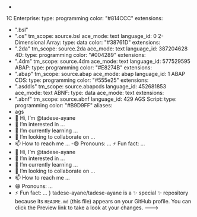 -
1C Enterprise:
  type: programming
  color: "#814CCC"
  extensions:
  - ".bsl"
  - ".os"
  tm_scope: source.bsl
  ace_mode: text
  language_id: 0
2-Dimensional Array:
  type: data
  color: "#38761D"
  extensions:
  - ".2da"
  tm_scope: source.2da
  ace_mode: text
  language_id: 387204628
4D:
  type: programming
  color: "#004289"
  extensions:
  - ".4dm"
  tm_scope: source.4dm
  ace_mode: text
  language_id: 577529595
ABAP:
  type: programming
  color: "#E8274B"
  extensions:
  - ".abap"
  tm_scope: source.abap
  ace_mode: abap
  language_id: 1
ABAP CDS:
  type: programming
  color: "#555e25"
  extensions:
  - ".asddls"
  tm_scope: source.abapcds
  language_id: 452681853
  ace_mode: text
ABNF:
  type: data
  ace_mode: text
  extensions:
  - ".abnf"
  tm_scope: source.abnf
  language_id: 429
AGS Script:
  type: programming
  color: "#B9D9FF"
  aliases:
  - ags
- 👋 Hi, I’m @tadese-ayane
- 👀 I’m interested in ...
- 🌱 I’m currently learning ...
- 💞️ I’m looking to collaborate on ...
- 📫 How to reach me ...
-😄 Pronouns: ...
⚡ Fun fact: ...
- 👋 Hi, I’m @tadese-ayane
- 👀 I’m interested in ...
- 🌱 I’m currently learning ...
- 💞️ I’m looking to collaborate on ...
- 📫 How to reach me ...
- 😄 Pronouns: ...
- ⚡ Fun fact: ...
}
tadese-ayane/tadese-ayane is a ✨ special ✨ repository because its `README.md` (this file) appears on your GitHub profile.
You can click the Preview link to take a look at your changes.
--->
